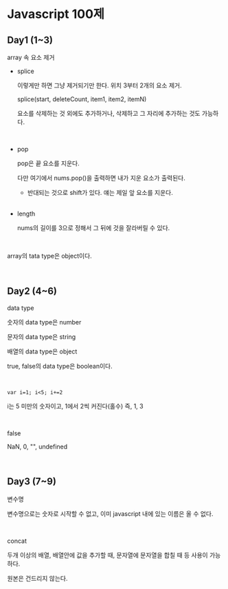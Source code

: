 # Javascript 100제

Day1 (1~3)
---
 array 속 요소 제거
* splice
    
    이렇게만 하면 그냥 제거되기만 한다. 위치 3부터 2개의 요소 제거.

    splice(start, deleteCount, item1, item2, itemN)
    
    요소를 삭제하는 것 외에도 추가하거나, 삭제하고 그 자리에 추가하는 것도 가능하다.

<br>

* pop

    pop은 끝 요소를 지운다.

    다만 여기에서 nums.pop()을 출력하면 내가 지운 요소가 출력된다.
    * 반대되는 것으로 shift가 있다. 얘는 제일 앞 요소를 지운다.

    <br>

* length

    nums의 길이를 3으로 정해서 그 뒤에 것을 잘라버릴 수 있다.

<br>

array의 tata type은 object이다.

<br>

Day2 (4~6)
---
data type

숫자의 data type은 number

문자의 data type은 string

배열의 data type은 object

true, false의 data type은 boolean이다.

<br>

```var i=1; i<5; i+=2```

i는 5 미만의 숫자이고, 1에서 2씩 커진다(홀수)
즉, 1, 3

<br>

false

NaN, 0, "", undefined

<br>

Day3 (7~9)
---
변수명

변수명으로는 숫자로 시작할 수 없고, 이미 javascript 내에 있는 이름은 올 수 없다.

<br>

concat

두개 이상의 배열, 배열안에 값을 추가할 때, 문자열에 문자열을 합칠 때 등 사용이 가능하다.

원본은 건드리지 않는다.
